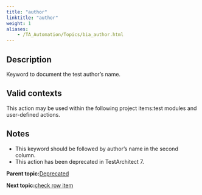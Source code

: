 ```yaml
--- 
title: "author"
linktitle: "author"
weight: 1
aliases: 
    - /TA_Automation/Topics/bia_author.html
---
```


## Description

Keyword to document the test author’s name.

## Valid contexts

This action may be used within the following project items:test modules and user-defined actions.

## Notes

-   This keyword should be followed by author’s name in the second column.
-   This action has been deprecated in TestArchitect 7.

**Parent topic:**[Deprecated](/TA_Automation/Topics/bia_Deprecated.html)

**Next topic:**[check row item](/TA_Automation/Topics/bia_check_row_item.html)

